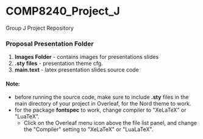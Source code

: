 # COMP8240_Project_J
Group J Project Repository

### Proposal Presentation Folder
1. __Images Folder__ - contains images for presentations slides
2. __.sty files__ - presentation theme cfg.
3. __main.text__ - latex presentation slides source code

#### Note:
* before running the source code, make sure to include __.sty__ files in the main directory of your project in Overleaf, for the Nord theme to work.
* for the package __fontspec__ to work, change compiler to "XeLaTeX" or "LuaTeX".
  * Click on the Overleaf menu icon above the file list panel, and change the "Compiler" setting to "XeLaTeX" or "LuaLaTeX".
